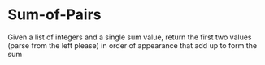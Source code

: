 # Sum-of-Pairs
Given a list of integers and a single sum value, return the first two values (parse from the left please) in order of appearance that add up to form the sum
